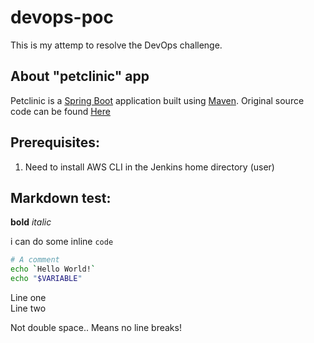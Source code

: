 # devops-poc
This is my attemp to resolve the DevOps challenge.

## About "petclinic" app
Petclinic is a [Spring Boot](https://spring.io/guides/gs/spring-boot) application built using [Maven](https://spring.io/guides/gs/maven/).
Original source code can be found [Here](https://github.com/spring-projects/spring-petclinic.git)

## Prerequisites:
1) Need to install AWS CLI in the Jenkins home directory (user)

## Markdown test:
**bold** *italic*

i can do some inline `code`

```bash
# A comment
echo `Hello World!`
echo "$VARIABLE"
```

Line one  
Line two

Not double space..
Means no line breaks!
